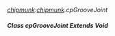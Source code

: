 _[chipmunk](../../modules/chipmunk/chipmunk-module.md):[chipmunk](../../modules/chipmunk/chipmunk-module.md).cpGrooveJoint_
##### Class cpGrooveJoint Extends Void
